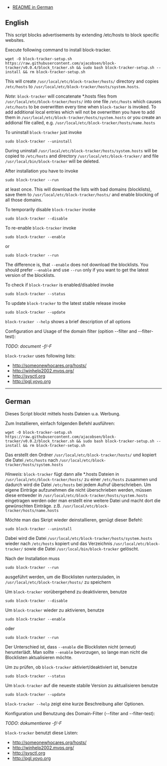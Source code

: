 * <a href="#user-content-german">README in German</a>

## English
This script blocks advertisements by extending /etc/hosts to block specific websites.

Execute following command to install block-tracker.
```
wget -O block-tracker-setup.sh https://raw.githubusercontent.com/ajacobsen/block-tracker/v0.0.4/block_tracker.sh && sudo bash block-tracker-setup.sh --install && rm block-tracker-setup.sh
```
This will create `/usr/local/etc/block-tracker/hosts/` directory and
copies `/etc/hosts` to `/usr/local/etc/block-tracker/hosts/system.hosts`.

*Note*: `block-tracker` will concatenate \*.hosts files from `/usr/local/etc/block-tracker/hosts/` into one file `/etc/hosts`
which causes `/etc/hosts` to be overwritten every time when `block-tacker` is invoked.
To add additional local entries which will not be overwritten you have to add them in `/usr/local/etc/block-tracker/hosts/system.hosts`
or you create an addional file called, e.g. `/usr/local/etc/block-tracker/hosts/name.hosts`

To uninstall `block-tracker` just invoke
```
sudo block-tracker --uninstall
```
During uninstall `/usr/local/etc/block-tracker/hosts/system.hosts` will be copied to `/etc/hosts` and directory `/usr/local/etc/block-tracker/` and file `/usr/local/bin/block-tracker` will be deleted.

After installation you have to invoke
```
sudo block-tracker --run
```
at least once. This will download the lists with bad domains (blocklists), save them to `/usr/local/etc/block-tracker/hosts/` and enable blocking of all those domains.

To temporarily disable `block-tracker` invoke
```
sudo block-tracker --disable
```
To re-enable `block-tracker` invoke
```
sudo block-tracker --enable
```
or
```
sudo block-tracker --run
```
The difference is, that `--enable` does not download the blocklists.
You should prefer `--enable` and use `--run` only if you want to get the latest version of the blocklists.

To check if `block-tracker` is enabled/disabled invoke
```
sudo block-tracker --status
```

To update `block-tracker` to the latest stable release invoke
```
sudo block-tracker --update
```

`block-tracker --help` shows a brief description of all options

Configuration and Usage of the domain filter (opition --filter and --filter-test):

*TODO: document -f/-F*

`block-tracker` uses following lists:
* http://someonewhocares.org/hosts/
* http://winhelp2002.mvps.org/
* http://sysctl.org
* http://pgl.yoyo.org

---

## German
Dieses Script blockt mittels hosts Dateien u.a. Werbung.

Zum Installieren, einfach folgenden Befehl ausführen:
```
wget -O block-tracker-setup.sh https://raw.githubusercontent.com/ajacobsen/block-tracker/v0.0.2/block_tracker.sh && sudo bash block-tracker-setup.sh --install && rm block-tracker-setup.sh
```
Das erstellt den Ordner `/usr/local/etc/block-tracker/hosts/` und kopiert die Datei `/etc/hosts` nach `/usr/local/etc/block-tracker/hosts/system.hosts`

*Hinweis:* `block-tracker` fügt dann alle \*.hosts Dateien in `/usr/local/etc/block-tracker/hosts/` zu einer `/etc/hosts`
zusammen und dadurch wird die Datei `/etc/hosts` bei jedem Aufruf überschrieben.
Um eigene Einträge aufzunehmen die nicht überschrieben werden, müssen diese entweder in `/usr/local/etc/block-tracker/hosts/system.hosts`
eingetragen werden oder man erstellt eine weitere Datei und macht
dort die gewünschten Einträge. z.B. `/usr/local/etc/block-tracker/hosts/name.hosts`

Möchte man das Skript wieder deinstallieren, genügt dieser Befehl:
```
sudo block-tracker --uninstall
```
Dabei wird die Datei `/usr/local/etc/block-tracker/hosts/system.hosts` wieder nach `/etc/hosts` kopiert und das Verzeichnis `/usr/local/etc/block-tracker/` sowie die Datei `/usr/local/bin/block-tracker` gelöscht.

Nach der Installation muss
```
sudo block-tracker --run
```
ausgeführt werden, um die Blocklisten runterzuladen, in `/usr/local/etc/block-tracker/hosts/` zu speichern

Um `block-tracker` vorübergehend zu deaktivieren, benutze
```
sudo block-tracker --disable
```
Um `block-tracker` wieder zu aktivieren, benutze
```
sudo block-tracker --enable
```
oder
```
sudo block-tracker --run
```
Der Unterschied ist, dass `--enable` die Blocklisten nicht (erneut) herunterlädt.
Man sollte `--enable` bevorzugen, so lange man nicht die Blocklisten aktualisieren möchte.

Um zu prüfen, ob `block-tracker` aktiviert/deaktiviert ist, benutze
```
sudo block-tracker --status
```
Um `block-tracker` auf die neueste stabile Version zu aktualisieren benutze
```
sudo block-tracker --update
```

`block-tracker --help` zeigt eine kurze Beschreibung aller Optionen.

Konfiguration und Benutzung des Domain-Filter (--filter and --filter-test):

*TODO: dokumentieree -f/-F*

`block-tracker` benutzt diese Listen:
* http://someonewhocares.org/hosts/
* http://winhelp2002.mvps.org/
* http://sysctl.org
* http://pgl.yoyo.org
